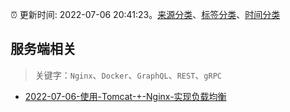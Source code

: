 :alarm_clock: 更新时间: 2022-07-06 20:41:23。[来源分类](../README.md)、[标签分类](../TAGS.md)、[时间分类](../TIMELINE.md)

## 服务端相关


> 关键字：`Nginx`、`Docker`、`GraphQL`、`REST`、`gRPC`



- [2022-07-06-使用-Tomcat-+-Nginx-实现负载均衡](https://toutiao.io/k/uzah19e) 